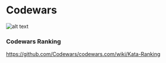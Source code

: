 # Codewars

![alt text](https://www.codewars.com/users/shenmemingzine/badges/large?logo=false)

### Codewars Ranking

https://github.com/Codewars/codewars.com/wiki/Kata-Ranking
